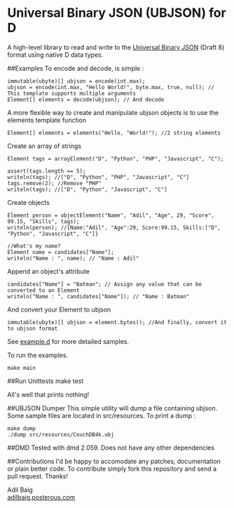 # Universal Binary JSON (UBJSON) for D
A high-level library to read and write to the [Universal Binary JSON](http://ubjson.org/ "ubjson.org") (Draft 8) format using native D data types.

##Examples
To encode and decode, is simple :

	immutable(ubyte)[] ubjson = encode(int.max);
	ubjson = encode(int.max, "Hello World!", byte.max, true, null); // This template supports multiple arguments
	Element[] elements = decode(ubjson); // And decode 
	
A more flexible way to create and manipulate ubjson objects is to use the elements template function

	Element[] elements = elements("Hello, "World!"); //2 string elements 

Create an array of strings
	
	Element tags = arrayElement("D", "Python", "PHP", "Javascript", "C");
	
	assert(tags.length == 5);
	writeln(tags); //["D", "Python", "PHP", "Javascript", "C"]
	tags.remove(2); //Remove "PHP"
	writeln(tags); //["D", "Python", "Javascript", "C"]
	
Create objects	
	
	Element person = objectElement("Name", "Adil", "Age", 29, "Score", 99.15, "Skills", tags); 
	writeln(person); //{Name:"Adil", "Age":29, Score:99.15, Skills:["D", "Python", "Javascript", "C"]}
	
	//What's my name?
	Element name = candidates["Name"];
    writeln("Name : ", name); // "Name : Adil"
	
Append an object's attribute	

	candidates["Name"] = "Batman"; // Assign any value that can be converted to an Element
	writeln("Name : ", candidates["Name"]); // "Name : Batman"

And convert your Element to ubjson 
	
	immutable(ubyte)[] ubjson = element.bytes(); //And finally, convert it to ubjson format 
	
See [example.d](https://github.com/adilbaig/ubjsond/blob/master/src/example.d) for more detailed samples.

To run the examples.

	make main

##Run Unittests
	make test
	
All's well that prints nothing!
	
##UBJSON Dumper
This simple utility will dump a file containing ubjson. Some sample files are located in src/resources. To print a dump :  

	make dump
	./dump src/resources/CouchDB4k.ubj

##DMD
Tested with dmd 2.059. Does not have any other dependencies 

##Contributions
I'd be happy to accomodate any patches, documentation or plain better code. To contribute simply fork this repository and send a pull request. Thanks!

Adil Baig<br />[adilbaig.posterous.com](http://adilbaig.posterous.com)
